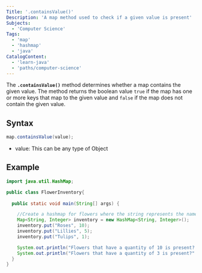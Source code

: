 ```yaml
---
Title: '.containsValue()'
Description: 'A map method used to check if a given value is present'
Subjects: 
  - 'Computer Science'
Tags: 
  - 'map'
  - 'hashmap'
  - 'java'
CatalogContent: 
  - 'learn-java'
  - 'paths/computer-science'
---
```


The **`.containsValue()`** method determines whether a map contains the given value. The method returns the boolean value `true` if the map has one or more keys that map to the given value and `false` if the map does not contain the given value.

## Syntax

```java
map.containsValue(value);
```

- value: This can be any type of Object

## Example

```java
import java.util.HashMap;

public class FlowerInventory{
  
  public static void main(String[] args) {

    //Create a hashmap for flowers where the string represents the name of the flower and the integer represents the quantity of the flower
    Map<String, Integer> inventory = new HashMap<String, Integer>();
    inventory.put("Roses", 10);
    inventory.put("Lillies", 5);
    inventory.put("Tulips", 1);

    System.out.println("Flowers that have a quantity of 10 is present? " + inventory.containsValue(10)); //Output: Flowers that have a quantity of 10 is present? true
    System.out.println("Flowers that have a quantity of 3 is present?" + inventory.containsValue(0)); // Output: Flowers that have a quantity of 3 is present? false
  }
}
```
